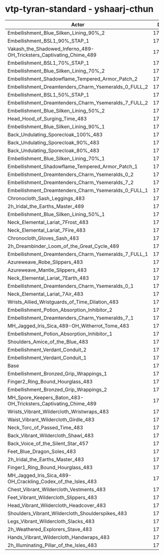 # vtp-tyran-standard - yshaarj-cthun
| Actor | DPS | Increase |
|---|:---:|:---:|
|Embellishment_Blue_Silken_Lining_90%_2|179396|2.74%|
|Embellishment_BSL1_90%_STAP_1|178861|2.43%|
|Vakash_the_Shadowed_Inferno_489-OH_Tricksters_Captivating_Chime_489|178558|2.26%|
|Embellishment_BSL1_70%_STAP_1|178391|2.16%|
|Embellishment_Blue_Silken_Lining_70%_2|178384|2.16%|
|Embellishment_Shadowflame_Tempered_Armor_Patch_2|178301|2.11%|
|Embellishment_Dreamtenders_Charm_Ysemeralds_0_FULL_2|178190|2.05%|
|Embellishment_BSL1_50%_STAP_1|177838|1.84%|
|Embellishment_Dreamtenders_Charm_Ysemeralds_7_FULL_2|177751|1.79%|
|Embellishment_Blue_Silken_Lining_50%_2|177391|1.59%|
|Head_Hood_of_Surging_Time_483|177182|1.47%|
|Embellishment_Blue_Silken_Lining_90%_1|177147|1.45%|
|Back_Undulating_Sporecloak_100%_483|177089|1.42%|
|Back_Undulating_Sporecloak_90%_483|176875|1.29%|
|Back_Undulating_Sporecloak_80%_483|176644|1.16%|
|Embellishment_Blue_Silken_Lining_70%_1|176572|1.12%|
|Embellishment_Shadowflame_Tempered_Armor_Patch_1|176565|1.12%|
|Embellishment_Dreamtenders_Charm_Ysemeralds_0_2|176490|1.07%|
|Embellishment_Dreamtenders_Charm_Ysemeralds_7_2|176280|0.95%|
|Embellishment_Dreamtenders_Charm_Ysemeralds_0_FULL_1|176172|0.89%|
|Chronocloth_Sash_Leggings_483|176124|0.86%|
|2h_Iridal_the_Earths_Master_489|176031|0.81%|
|Embellishment_Blue_Silken_Lining_50%_1|176026|0.81%|
|Neck_Elemental_Lariat_7Frost_483|175919|0.75%|
|Neck_Elemental_Lariat_7Fire_483|175898|0.73%|
|Chronocloth_Gloves_Sash_483|175790|0.67%|
|2h_Dreambinder_Loom_of_the_Great_Cycle_489|175755|0.65%|
|Embellishment_Dreamtenders_Charm_Ysemeralds_7_FULL_1|175729|0.64%|
|Azureweave_Robe_Slippers_483|175705|0.62%|
|Azureweave_Mantle_Slippers_483|175617|0.57%|
|Neck_Elemental_Lariat_7Earth_483|175435|0.47%|
|Embellishment_Dreamtenders_Charm_Ysemeralds_0_1|175388|0.44%|
|Neck_Elemental_Lariat_7Air_483|175354|0.42%|
|Wrists_Allied_Wristguards_of_Time_Dilation_483|175321|0.40%|
|Embellishment_Potion_Absorption_Inhibitor_2|175168|0.32%|
|Embellishment_Dreamtenders_Charm_Ysemeralds_7_1|174970|0.20%|
|MH_Jagged_Iris_Sica_489-OH_Witherrot_Tome_483|174914|0.17%|
|Embellishment_Potion_Absorption_Inhibitor_1|174863|0.14%|
|Shoulders_Amice_of_the_Blue_483|174798|0.10%|
|Embellishment_Verdant_Conduit_2|174661|0.03%|
|Embellishment_Verdant_Conduit_1|174634|0.01%|
|Base|174617|0.00%|
|Embellishment_Bronzed_Grip_Wrappings_1|174599|-0.01%|
|Finger2_Ring_Bound_Hourglass_483|174546|-0.04%|
|Embellishment_Bronzed_Grip_Wrappings_2|174544|-0.04%|
|MH_Spore_Keepers_Baton_483-OH_Tricksters_Captivating_Chime_489|174379|-0.14%|
|Wrists_Vibrant_Wildercloth_Wristwraps_483|174274|-0.20%|
|Waist_Vibrant_Wildercloth_Girdle_483|174253|-0.21%|
|Neck_Torc_of_Passed_Time_483|174212|-0.23%|
|Back_Vibrant_Wildercloth_Shawl_483|174194|-0.24%|
|Back_Voice_of_the_Silent_Star_457|174104|-0.29%|
|Feet_Blue_Dragon_Soles_483|174091|-0.30%|
|2h_Iridal_the_Earths_Master_483|173991|-0.36%|
|Finger1_Ring_Bound_Hourglass_483|173945|-0.38%|
|MH_Jagged_Iris_Sica_489-OH_Crackling_Codex_of_the_Isles_483|173929|-0.39%|
|Chest_Vibrant_Wildercloth_Vestments_483|173778|-0.48%|
|Feet_Vibrant_Wildercloth_Slippers_483|173687|-0.53%|
|Head_Vibrant_Wildercloth_Headcover_483|173610|-0.58%|
|Shoulders_Vibrant_Wildercloth_Shoulderspikes_483|173566|-0.60%|
|Legs_Vibrant_Wildercloth_Slacks_483|173353|-0.72%|
|2h_Weathered_Explorers_Stave_483|173224|-0.80%|
|Hands_Vibrant_Wildercloth_Handwraps_483|173131|-0.85%|
|2h_Illuminating_Pillar_of_the_Isles_483|172919|-0.97%|
